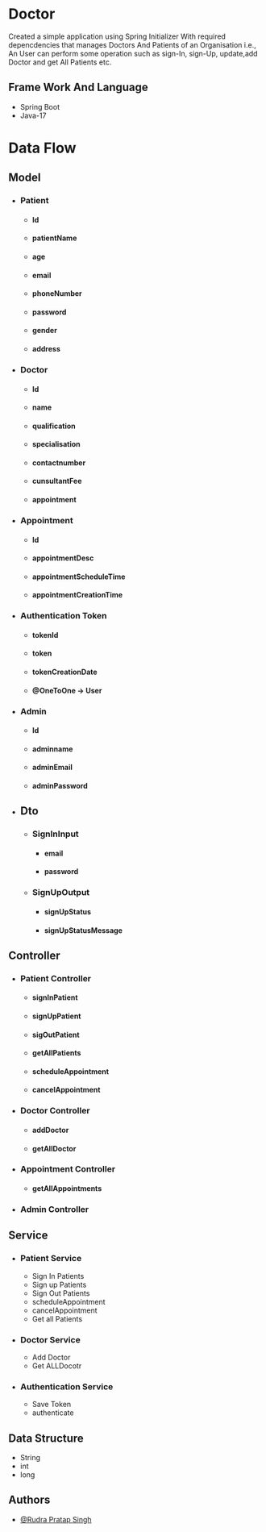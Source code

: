 # Doctor 
Created a simple application using Spring Initializer With required depencdencies that manages Doctors And Patients of an Organisation i.e., An User can perform some operation such as sign-In, sign-Up, update,add Doctor and get All Patients etc.

## Frame Work And Language
* Spring Boot 
* Java-17

# Data Flow 
 ## Model
   * ### Patient
        * #### Id
        * #### patientName
        * #### age
        * #### email
        * #### phoneNumber
        * #### password
        * #### gender
        * #### address
   * ### Doctor
      * #### Id
      * #### name
      * #### qualification
      * #### specialisation
      * #### contactnumber
      * #### cunsultantFee
      * #### appointment

  * ### Appointment
       * #### Id
       * #### appointmentDesc
       * #### appointmentScheduleTime
       * #### appointmentCreationTime
            
   * ### Authentication Token
        * #### tokenId
        * #### token
        * #### tokenCreationDate
        * #### @OneToOne -> User 

   * ### Admin 
        * #### Id
        * #### adminname
        * #### adminEmail
        * #### adminPassword     
 * ## Dto
   * ### SignInInput 
     * #### email
     * #### password
   * ### SignUpOutput  
     * #### signUpStatus
     * #### signUpStatusMessage  
                
## Controller
  * ### Patient Controller
    * #### signInPatient
    * #### signUpPatient
    * #### sigOutPatient
    * #### getAllPatients
    * #### scheduleAppointment
    * #### cancelAppointment

  * ### Doctor Controller  
    * #### addDoctor
    * #### getAllDoctor

  * ### Appointment Controller  
    * #### getAllAppointments
   
  * ### Admin Controller
    
## Service 
  * ### Patient Service
    * Sign In Patients
    * Sign up Patients 
    * Sign Out Patients
    * scheduleAppointment
    * cancelAppointment
    * Get all Patients 
 * ### Doctor Service
   * Add Doctor
   * Get ALLDocotr
 * ### Authentication Service
   * Save Token
   * authenticate 
## Data Structure
* String
* int
* long 

## Authors

- [@Rudra Pratap Singh](https://github.com/rudrapratapsingh2000)

